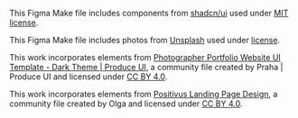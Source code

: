 This Figma Make file includes components from [shadcn/ui](https://ui.shadcn.com/) used under [MIT license](https://github.com/shadcn-ui/ui/blob/main/LICENSE.md).

This Figma Make file includes photos from [Unsplash](https://unsplash.com) used under [license](https://unsplash.com/license).

This work incorporates elements from [Photographer Portfolio Website UI Template - Dark Theme | Produce UI](https://www.figma.com/community/file/1324089527430438614), a community file created by Praha | Produce UI and licensed under [CC BY 4.0](https://creativecommons.org/licenses/by/4.0/).

This work incorporates elements from [Positivus Landing Page Design](https://www.figma.com/community/file/1230604708032389430), a community file created by Olga and licensed under [CC BY 4.0](https://creativecommons.org/licenses/by/4.0/).